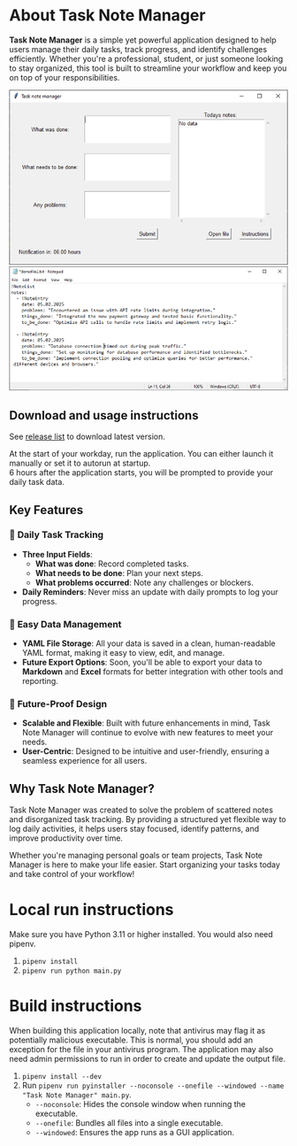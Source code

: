 # About Task Note Manager

**Task Note Manager** is a simple yet powerful application designed to help users manage their daily tasks, track progress, and identify challenges efficiently. Whether you're a professional, student, or just someone looking to stay organized, this tool is built to streamline your workflow and keep you on top of your responsibilities.

![ui screenshot](resources/ui.png "UI Screenshot")
![file screenshot](resources/file.png "File Screenshot")
 
## Download and usage instructions

See [release list](https://github.com/matej2/task-note-manager/releases) to download latest version. 


At the start of your workday, run the application. You can either launch it manually or set it to autorun at startup.  
6 hours after the application starts, you will be prompted to provide your daily task data.

## Key Features

### 📝 **Daily Task Tracking**
- **Three Input Fields**:  
  - **What was done**: Record completed tasks.  
  - **What needs to be done**: Plan your next steps.  
  - **What problems occurred**: Note any challenges or blockers.  
- **Daily Reminders**: Never miss an update with daily prompts to log your progress.

### 💾 **Easy Data Management**
- **YAML File Storage**: All your data is saved in a clean, human-readable YAML format, making it easy to view, edit, and manage.  
- **Future Export Options**: Soon, you'll be able to export your data to **Markdown** and **Excel** formats for better integration with other tools and reporting.

### 🚀 **Future-Proof Design**
- **Scalable and Flexible**: Built with future enhancements in mind, Task Note Manager will continue to evolve with new features to meet your needs.  
- **User-Centric**: Designed to be intuitive and user-friendly, ensuring a seamless experience for all users.

## Why Task Note Manager?
Task Note Manager was created to solve the problem of scattered notes and disorganized task tracking. By providing a structured yet flexible way to log daily activities, it helps users stay focused, identify patterns, and improve productivity over time.

Whether you're managing personal goals or team projects, Task Note Manager is here to make your life easier. Start organizing your tasks today and take control of your workflow!

# Local run instructions

Make sure you have Python 3.11 or higher installed. You would also need pipenv.

1. `pipenv install`
2. `pipenv run python main.py`

# Build instructions

When building this application locally, note that antivirus may flag it as potentially malicious executable. This is normal, you should add an exception for the file in your antivirus program. The application may also need admin permissions to run in order to create and update the output file.

1. `pipenv install --dev`
2. Run `pipenv run pyinstaller --noconsole --onefile --windowed --name "Task Note Manager" main.py`.  
   - `--noconsole`: Hides the console window when running the executable.  
   - `--onefile`: Bundles all files into a single executable.  
   - `--windowed`: Ensures the app runs as a GUI application.